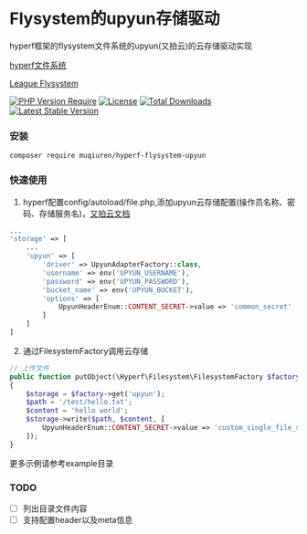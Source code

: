 # Flysystem的upyun存储驱动

hyperf框架的flysystem文件系统的upyun(又拍云)的云存储驱动实现

[hyperf文件系统](https://hyperf.wiki/3.1/#/zh-cn/filesystem)

[League Flysystem](https://github.com/thephpleague/flysystem)

[![PHP Version Require](https://poser.pugx.org/muqiuren/hyperf-flysystem-upyun/require/php)](https://packagist.org/packages/muqiuren/hyperf-flysystem-upyun)
[![License](https://poser.pugx.org/muqiuren/hyperf-flysystem-upyun/license)](https://packagist.org/packages/muqiuren/hyperf-flysystem-upyun)
[![Total Downloads](https://poser.pugx.org/muqiuren/hyperf-flysystem-upyun/downloads)](https://packagist.org/packages/muqiuren/hyperf-flysystem-upyun)
[![Latest Stable Version](https://poser.pugx.org/muqiuren/hyperf-flysystem-upyun/v)](https://packagist.org/packages/muqiuren/hyperf-flysystem-upyun)

### 安装

```shell
composer require muqiuren/hyperf-flysystem-upyun
```

### 快速使用

1. hyperf配置config/autoload/file.php,添加upyun云存储配置(操作员名称、密码、存储服务名)，[又拍云文档](https://help.upyun.com/knowledge-base/quick_start/)

```php
...
'storage' => [
    ...
    'upyun' => [
        'driver' => UpyunAdapterFactory::class,
        'username' => env('UPYUN_USERNAME'),
        'password' => env('UPYUN_PASSWORD'),
        'bucket_name' => env('UPYUN_BUCKET'),
        'options' => [
            UpyunHeaderEnum::CONTENT_SECRET->value => 'common_secret'
        ]
    ]
]
```

2. 通过FilesystemFactory调用云存储

```php
// 上传文件
public function putObject(\Hyperf\Filesystem\FilesystemFactory $factory)
{
    $storage = $factory->get('upyun');
    $path = '/test/hello.txt';
    $content = 'hello world';
    $storage->write($path, $content, [
        UpyunHeaderEnum::CONTENT_SECRET->value => 'custom_single_file_secret'
    ]);
}
```

更多示例请参考example目录

### TODO

- [ ] 列出目录文件内容
- [ ] 支持配置header以及meta信息
